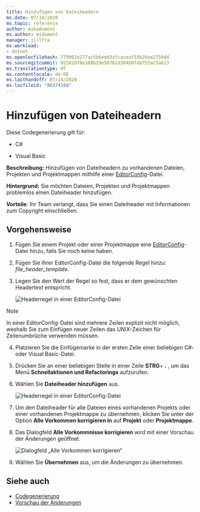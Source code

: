 ```yaml
---
title: Hinzufügen von Dateiheadern
ms.date: 07/10/2020
ms.topic: reference
author: mikadumont
ms.author: midumont
manager: jillfra
ms.workload:
- dotnet
ms.openlocfilehash: 779092e277ac5b6eed3afcaceaf55b26ee2759dd
ms.sourcegitcommit: 025816f8e388b29e58761d304b0fda755ac5a613
ms.translationtype: HT
ms.contentlocale: de-DE
ms.lasthandoff: 07/14/2020
ms.locfileid: "86374168"
---
```

# <a name="add-file-header"></a>Hinzufügen von Dateiheadern

Diese Codegenerierung gilt für:

- C#

- Visual Basic

**Beschreibung:** Hinzufügen von Dateiheadern zu vorhandenen Dateien, Projekten und Projektmappen mithilfe einer [EditorConfig](https://docs.microsoft.com/visualstudio/ide/create-portable-custom-editor-options#add-an-editorconfig-file-to-a-project)-Datei.

**Hintergrund:** Sie möchten Dateien, Projekten und Projektmappen problemlos einen Dateiheader hinzufügen.

**Vorteile**: Ihr Team verlangt, dass Sie einen Dateiheader mit Informationen zum Copyright einschließen. 

## <a name="how-to"></a>Vorgehensweise

1. Fügen Sie einem Projekt oder einer Projektmappe eine [EditorConfig](https://docs.microsoft.com/visualstudio/ide/create-portable-custom-editor-options#add-an-editorconfig-file-to-a-project)-Datei hinzu, falls Sie noch keine haben.

2. Fügen Sie Ihrer EditorConfig-Datei die folgende Regel hinzu: *file_header_template*.

3. Legen Sie den Wert der Regel so fest, dass er dem gewünschten Headertext entspricht.

    ![Headerregel in einer EditorConfig-Datei](media/add-file-header-rule.png)

> [!NOTE]
> In einer EditorConfig-Datei sind mehrere Zeilen explizit nicht möglich, weshalb Sie zum Einfügen neuer Zeilen das UNIX-Zeichen für Zeilenumbrüche verwenden müssen.

4. Platzieren Sie die Einfügemarke in der ersten Zeile einer beliebigen C#- oder Visual Basic-Datei.

5. Drücken Sie an einer beliebigen Stelle in einer Zeile **STRG**+ **.** , um das Menü **Schnellaktionen und Refactorings** aufzurufen.

6. Wählen Sie **Dateiheader hinzufügen** aus. 

    ![Headerregel in einer EditorConfig-Datei](media/add-file-header.png)

7. Um den Dateiheader für alle Dateien eines vorhandenen Projekts oder einer vorhandenen Projektmappe zu übernehmen, klicken Sie unter der Option **Alle Vorkommen korrigieren in** auf **Projekt** oder **Projektmappe**.

8. Das Dialogfeld **Alle Vorkommnisse korrigieren** wird mit einer Vorschau der Änderungen geöffnet.

    ![Dialogfeld „Alle Vorkommen korrigieren“](media/file-header-preview-changes.png)

8. Wählen Sie **Übernehmen** aus, um die Änderungen zu übernehmen.

## <a name="see-also"></a>Siehe auch

- [Codegenerierung](../code-generation-in-visual-studio.md)
- [Vorschau der Änderungen](../../ide/preview-changes.md)
